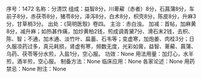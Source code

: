 序号：1472
名称：分清饮
组成：益智8分，川萆薢（赤者）8分，石菖蒲8分，车前子8分，赤茯苓8分，猪苓8分，泽泻8分，白术8分，枳壳8分，陈皮8分，升麻3分，甘草梢3分。
出处：《简明医彀》卷四。
主治：赤白浊。
加减：首帖，加麻黄8分，减升麻；如热甚作痛，加炒黄柏2钱，煎成调青黛7分、滑石末2钱，去枳、陈、智；不通，加木通、淡竹叶、扁蓄、石韦等；变虚寒，加炮姜、肉桂3分；日久服凉药过多，真元耗损，肾虚有寒，频数无度，光彩如膏，益智、萆薢、菖蒲、乌药、茯苓等分水煎，入盐1分，空心服。
功效：None
用法用量：加灯心，水半煎，酒半煎，空心服。
制备方法：None
临床应用：None
各家论述：None
用药禁忌：None
附注：None
